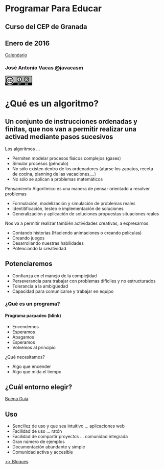 # Programar Para Educar

## Curso del CEP de Granada

## Enero de 2016

[Calendario](./Indice.md)

### José Antonio Vacas @javacasm

![CCbySA](imagenes/CCbySQ_88x31.png)

# ¿Qué es un algoritmo?


## Un conjunto de instrucciones ordenadas y finitas, que nos van a permitir realizar una activad mediante pasos sucesivos


Los algoritmos ...
* Permiten modelar procesos físicos complejos (gases)
* Simular procesos (péndulo)
* No sólo existen dentro de los ordenadores (atarse los zapatos, receta de cocina, planning de las vacaciones,...)
* No sólo se aplican a problemas matemáticos

Pensamiento Algoritmico es una manera de pensar orientado a resolver problemas

* Formulación, modelización y simulación de problemas reales
* Identitificación, testeo e implementación de soluciones
* Generalización y aplicación de soluciones propuestas situaciones reales

Nos va a permitir realizar también actividades creativas, a expresarnos

* Contando historias (Haciendo animaciones  o creando películas)
* Creando juegos
* Desarrollando nuestras habilidades
* Potenciando la creatividad


## Potenciaremos

* Confianza en el manejo de la complejidad
* Perseverancia para trabajar con problemas difíciles y no estructurados
* Tolerancia a la ambigüedad
* Capacidad para comunicarse y trabajar en equipo


### ¿Qué es un programa?

#### Programa parpadeo (blink)

* Encendemos
* Esperamos
* Apagamos
* Esperamos
* Volvemos al principio

¿Qué necesitamos?

* Algo que encender
* Algo que mida el tiempo


## ¿Cuál entorno elegir?

[Buena Guía](http://programamos.es/reyes-magos-ideas-regalos-programacion-robotica-navidades/)

## Uso

* Sencillez de uso y que sea intuitivo ... aplicaciones web
* Facilidad de uso ... ratón
* Facilidad de compartir proyectos ... comunidad integrada
* Gran número de ejemplos
* Documentación abundante y simple
* Comunidad activa y accesible

[>> Bloques](./Bloques.md)
